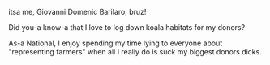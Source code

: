 itsa me, Giovanni Domenic Barilaro, bruz!

Did you-a know-a that I love to log down koala habitats for my donors?

As-a National, I enjoy spending my time lying to everyone about "representing farmers" when all I really do is suck my biggest donors dicks.
